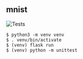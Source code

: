 ## mnist

![Tests](https://github.com/brianbianchi/mnist/workflows/Tests/badge.svg)

```console
$ python3 -m venv venv
$ . venv/bin/activate 
$ (venv) flask run
$ (venv) python -m unittest
```